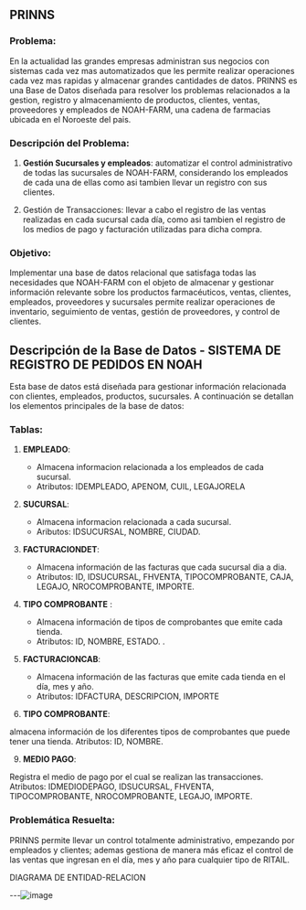 ## PRINNS

### Problema:
En la actualidad las grandes empresas administran sus negocios con sistemas cada vez mas automatizados que les permite realizar operaciones cada vez mas rapidas y almacenar grandes cantidades de datos.
PRINNS es una Base de Datos diseñada para resolver los problemas relacionados a la gestion, registro y almacenamiento de productos, clientes, ventas, proveedores y empleados de NOAH-FARM, una cadena de farmacias ubicada en el Noroeste del pais. 


### Descripción del Problema:

1) **Gestión Sucursales y empleados**: automatizar el control administrativo de todas las sucursales de NOAH-FARM, considerando los empleados de cada una de ellas como asi tambien llevar un registro con sus clientes. 

2) Gestión de Transacciones: llevar a cabo el registro de las ventas realizadas en cada sucursal cada día, como asi tambien el registro de los medios de pago y facturación utilizadas para dicha compra. 


### Objetivo:

Implementar una base de datos relacional que satisfaga todas las necesidades que NOAH-FARM con el objeto de almacenar y gestionar información relevante sobre los productos farmacéuticos, ventas, clientes, empleados, proveedores y sucursales permite realizar operaciones de inventario, seguimiento de ventas, gestión de proveedores, y control de clientes.

## Descripción de la Base de Datos - SISTEMA DE REGISTRO DE PEDIDOS EN NOAH

Esta base de datos está diseñada para gestionar información relacionada con clientes, empleados, productos, sucursales. A continuación se detallan los elementos principales de la base de datos:

### Tablas:

1. **EMPLEADO**:
   - Almacena informacion relacionada a los empleados de cada sucursal.
   - Atributos: IDEMPLEADO, APENOM, CUIL, LEGAJORELA

2. **SUCURSAL**: 
   - Almacena informacion relacionada a cada sucursal.
   - Aributos: IDSUCURSAL, NOMBRE, CIUDAD.


3. **FACTURACIONDET**:
   - Almacena información de las facturas que cada sucursal dia a dia.
   - Atributos: ID, IDSUCURSAL, FHVENTA, TIPOCOMPROBANTE, CAJA, LEGAJO, NROCOMPROBANTE, IMPORTE.

6. **TIPO COMPROBANTE** :
   - Almacena información de tipos de comprobantes que emite cada tienda.
   - Atributos: ID, NOMBRE, ESTADO.
  . 

7. **FACTURACIONCAB**:
   - Almacena información de las facturas que emite cada tienda en el día, mes y año.
   - Atributos: IDFACTURA, DESCRIPCION, IMPORTE
  
8. **TIPO COMPROBANTE**:

almacena información de los diferentes tipos de comprobantes que puede tener una tienda.
Atributos: ID, NOMBRE.

9. **MEDIO PAGO**:

Registra el medio de pago por el cual se realizan las transacciones.
Atributos: IDMEDIODEPAGO, IDSUCURSAL, FHVENTA, TIPOCOMPROBANTE, NROCOMPROBANTE, LEGAJO, IMPORTE.


### Problemática Resuelta:

PRINNS permite llevar un control totalmente administrativo, empezando por empleados y clientes; ademas gestiona de manera más eficaz el control de las ventas que ingresan en el día, mes y año para cualquier tipo de RITAIL.



DIAGRAMA DE ENTIDAD-RELACION


---![image](https://github.com/user-attachments/assets/64d0e029-60fe-4c63-8729-285210e4178a)




